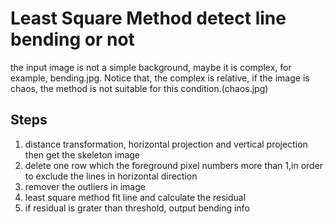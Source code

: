 # Least Square Method detect line bending or not

the input image is not a simple background, maybe it is complex, for example, bending.jpg. Notice that, the complex is relative, if the image is chaos, the method is not suitable for this condition.(chaos.jpg)



## Steps

1. distance transformation, horizontal projection and vertical projection then get the skeleton image
2. delete one row which the foreground pixel numbers more than 1,in order to exclude the lines in horizontal direction
3. remover the outliers in image
4. least square method fit line and calculate the residual
5. if residual is grater than threshold, output bending info

 